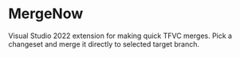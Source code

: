 # MergeNow
Visual Studio 2022 extension for making quick TFVC merges. Pick a changeset and merge it directly to selected target branch.
